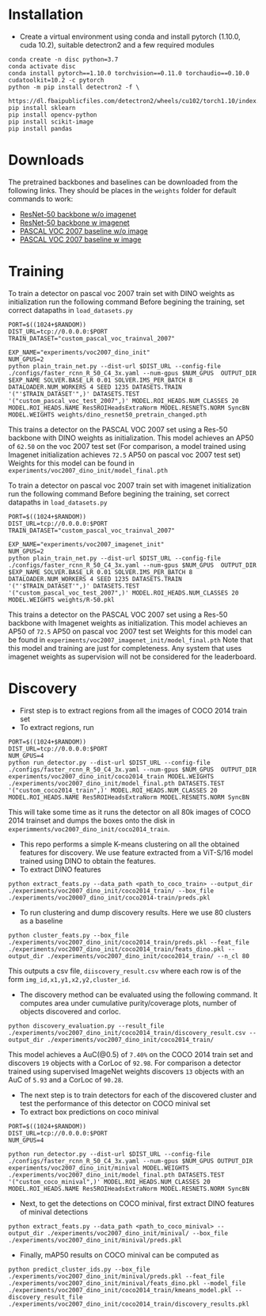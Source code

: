 # Installation
- Create a virtual environment using conda and install pytorch (1.10.0, cuda 10.2), suitable detectron2 and a few required modules
```
conda create -n disc python=3.7
conda activate disc
conda install pytorch==1.10.0 torchvision==0.11.0 torchaudio==0.10.0 cudatoolkit=10.2 -c pytorch
python -m pip install detectron2 -f \
  https://dl.fbaipublicfiles.com/detectron2/wheels/cu102/torch1.10/index.html
pip install sklearn
pip install opencv-python
pip install scikit-image
pip install pandas
```

# Downloads
The pretrained backbones and baselines can be downloaded from the following links. They should be places in the `weights` folder for default commands to work:
* [ResNet-50 backbone w/o imagenet](https://drive.google.com/file/d/1izgsq_XvziyPf6tZy19PchXJPh4UVtYK/view?usp=sharing)
* [ResNet-50 backbone w imagenet](https://drive.google.com/file/d/1v_ZsPDcMhVp1hTaKs73Kk3AI23fXATkW/view?usp=sharing)
* [PASCAL VOC 2007 baseline w/o image](https://drive.google.com/file/d/1R-VbFrDB2RHQ4m5GUw2sA41w4lUbZ1IN/view?usp=sharing)
* [PASCAL VOC 2007 baseline w image](https://drive.google.com/file/d/1Xs56QTWYjFawwl2tE5dkk9r41i6zpF7g/view?usp=sharing)


# Training
To train a detector on pascal voc 2007 train set with DINO weights as initialization run the following command
Before begining the training, set correct datapaths in `load_datasets.py`
```
PORT=$((1024+$RANDOM))
DIST_URL=tcp://0.0.0.0:$PORT
TRAIN_DATASET="custom_pascal_voc_trainval_2007"

EXP_NAME="experiments/voc2007_dino_init"
NUM_GPUS=2
python plain_train_net.py --dist-url $DIST_URL --config-file ./configs/faster_rcnn_R_50_C4_3x.yaml --num-gpus $NUM_GPUS  OUTPUT_DIR $EXP_NAME SOLVER.BASE_LR 0.01 SOLVER.IMS_PER_BATCH 8 DATALOADER.NUM_WORKERS 4 SEED 1235 DATASETS.TRAIN '("'$TRAIN_DATASET'",)' DATASETS.TEST '("custom_pascal_voc_test_2007",)' MODEL.ROI_HEADS.NUM_CLASSES 20 MODEL.ROI_HEADS.NAME Res5ROIHeadsExtraNorm MODEL.RESNETS.NORM SyncBN MODEL.WEIGHTS weights/dino_resnet50_pretrain_changed.pth
```
This trains a detector on the PASCAL VOC 2007 set using a Res-50 backbone with DINO weights as initialization. This model achieves an AP50 of `62.50` on the voc 2007 test set (For comparison, a model trained using Imagenet initialization achieves `72.5` AP50 on pascal voc 2007 test set)
Weights for this model can be found in `experiments/voc2007_dino_init/model_final.pth`

To train a detector on pascal voc 2007 train set with imagenet initialization run the following command
Before begining the training, set correct datapaths in `load_datasets.py`
```
PORT=$((1024+$RANDOM))
DIST_URL=tcp://0.0.0.0:$PORT
TRAIN_DATASET="custom_pascal_voc_trainval_2007"

EXP_NAME="experiments/voc2007_imagenet_init"
NUM_GPUS=2
python plain_train_net.py --dist-url $DIST_URL --config-file ./configs/faster_rcnn_R_50_C4_3x.yaml --num-gpus $NUM_GPUS  OUTPUT_DIR $EXP_NAME SOLVER.BASE_LR 0.01 SOLVER.IMS_PER_BATCH 8 DATALOADER.NUM_WORKERS 4 SEED 1235 DATASETS.TRAIN '("'$TRAIN_DATASET'",)' DATASETS.TEST '("custom_pascal_voc_test_2007",)' MODEL.ROI_HEADS.NUM_CLASSES 20 MODEL.WEIGHTS weights/R-50.pkl
```
This trains a detector on the PASCAL VOC 2007 set using a Res-50 backbone with Imagenet weights as initialization. This model achieves an AP50 of `72.5` AP50 on pascal voc 2007 test set
Weights for this model can be found in `experiments/voc2007_imagenet_init/model_final.pth`
Note that this model and training are just for completeness. Any system that uses imagenet weights as supervision will not be considered for the leaderboard.

# Discovery
- First step is to extract regions from all the images of COCO 2014 train set
- To extract regions, run
```
PORT=$((1024+$RANDOM))
DIST_URL=tcp://0.0.0.0:$PORT
NUM_GPUS=4
python run_detector.py --dist-url $DIST_URL --config-file ./configs/faster_rcnn_R_50_C4_3x.yaml --num-gpus $NUM_GPUS  OUTPUT_DIR experiments/voc2007_dino_init/coco2014_train MODEL.WEIGHTS ./experiments/voc2007_dino_init/model_final.pth DATASETS.TEST '("custom_coco2014_train",)' MODEL.ROI_HEADS.NUM_CLASSES 20 MODEL.ROI_HEADS.NAME Res5ROIHeadsExtraNorm MODEL.RESNETS.NORM SyncBN
```
This will take some time as it runs the detector on all 80k images of COCO 2014 trainset and dumps the boxes onto the disk in `experimments/voc2007_dino_init/coco2014_train`.

- This repo performs a simple K-means clustering on all the obtained features for discovery. We use feature extracted from a ViT-S/16 model trained using DINO to obtain the features.
- To extract DINO features
```
python extract_feats.py --data_path <path_to_coco_train> --output_dir ./experiments/voc2007_dino_init/coco2014_train/ --box_file ./experiments/voc20007_dino_init/coco2014-train/preds.pkl
```

- To run clustering and dump discovery results. Here we  use 80 clusters as a baseline
```
python cluster_feats.py --box_file ./experiments/voc2007_dino_init/coco2014_train/preds.pkl --feat_file ./experiments/voc2007_dino_init/coco2014_train/feats_dino.pkl --output_dir ./experiments/voc2007_dino_init/coco2014_train/ --n_cl 80
```
This outputs a csv file, `diiscovery_result.csv` where each row is of the form `img_id,x1,y1,x2,y2,cluster_id`.

- The discovery method can be evaluated using the following command. It computes area under cumulative purity/coverage plots, number of objects discovered and corloc.
```
python discovery_evaluation.py --result_file ./experiments/voc2007_dino_init/coco2014_train/discovery_result.csv --output_dir ./experiments/voc2007_dino_init/coco2014_train/
 ```
This model achieves a AuC(@0.5) of `7.40%` on the COCO 2014 train set and discovers `19` objects with a CorLoc of `92.98`. For comparison a detector trained using supervised ImageNet weights discovers `13` objects with an AuC of `5.93` and a CorLoc of `90.28`.


- The next step is to train detectors for each of the discovered cluster and test the performance of this detector on COCO minival set
- To extract box predictions on coco minival
```
PORT=$((1024+$RANDOM))
DIST_URL=tcp://0.0.0.0:$PORT
NUM_GPUS=4

python run_detector.py --dist-url $DIST_URL --config-file ./configs/faster_rcnn_R_50_C4_3x.yaml --num-gpus $NUM_GPUS OUTPUT_DIR experiments/voc2007_dino_init/minival MODEL.WEIGHTS ./experiments/voc2007_dino_init/model_final.pth DATASETS.TEST '("custom_coco_minival",)' MODEL.ROI_HEADS.NUM_CLASSES 20 MODEL.ROI_HEADS.NAME Res5ROIHeadsExtraNorm MODEL.RESNETS.NORM SyncBN
```

- Next, to get the detections on COCO minival, first extract DINO features of minival detections
```
python extract_feats.py --data_path <path_to_coco_minival> --output_dir ./experiments/voc2007_dino_init/minival/ --box_file ./experiments/voc2007_dino_init/minival/preds.pkl
```
- Finally, mAP50 results on COCO minival can be computed as 
```
python predict_cluster_ids.py --box_file ./experiments/voc2007_dino_init/minival/preds.pkl --feat_file ./experiments/voc2007_dino_init/minival/feats_dino.pkl --model_file ./experiments/voc2007_dino_init/coco2014_train/kmeans_model.pkl --discovery_result_file ./experiments/voc2007_dino_init/coco2014_train/discovery_results.pkl
```
